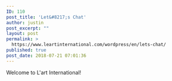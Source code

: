 ```yaml
---
ID: 110
post_title: 'Let&#8217;s Chat'
author: justin
post_excerpt: ""
layout: post
permalink: >
  https://www.leartinternational.com/wordpress/en/lets-chat/
published: true
post_date: 2018-07-21 07:01:36
---
```

Welcome to L'art International!